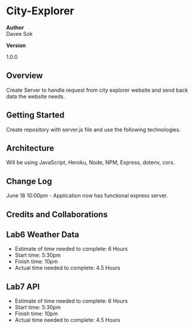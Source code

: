 # City-Explorer

**Author**  
Davee Sok

**Version**

<!-- (increment the patch/fix version number if you make more commits past your first submission)  -->

1.0.0

## Overview

<!-- Provide a high level overview of what this application is and why you are building it, beyond the fact that it's an assignment for this class. (i.e. What's your problem domain?) -->

Create Server to handle request from city explorer website and send back data the website needs.

## Getting Started

<!-- What are the steps that a user must take in order to build this app on their own machine and get it running? -->

Create repository with server.js file and use the following technologies.

## Architecture

<!-- Provide a detailed description of the application design. What technologies (languages, libraries, etc) you're using, and any other relevant design information. -->

Will be using JavaScript, Heroku, Node, NPM, Express, dotenv, cors.

## Change Log

<!-- Use this area to document the iterative changes made to your application as each feature is successfully implemented. Use time stamps. Here's an examples:

01-01-2001 4:59pm - Application now has a fully-functional express server, with a GET route for the location resource.  -->

June 18 10:00pm - Application now has functional express server.

## Credits and Collaborations

<!-- Give credit (and a link) to other people or resources that helped you build this application. -->

## Lab6 Weather Data

- Estimate of time needed to complete: 6 Hours
- Start time: 5:30pm
- Finish time: 10pm
- Actual time needed to complete: 4.5 Hours

## Lab7 API

- Estimate of time needed to complete: 6 Hours
- Start time: 5:30pm
- Finish time: 10pm
- Actual time needed to complete: 4.5 Hours
